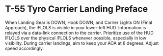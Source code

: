 # T-55 Tyro Carrier Landing Preface

When Landing Gear is DOWN, Hook DOWN, and Carrier Lights ON (Final Approach), the IFLOLS is visible in your lower-left HUD. Information is relayed via a data-link connection to the carrier. Prioritize use of the HUD IFLOLS over the physical IFLOLS whenever possible, especially in low visibility.
During carrier landings, aim to keep your AOA at 8 degrees. Adjust speed accordingly.
